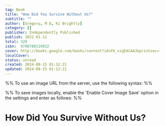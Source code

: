 ```yaml
---
tag: Book
title: "How Did You Survive Without Us?"
subtitle: ""
author: [Gregory, M D, Ki Brightly]
category: []
publisher: Independently Published
publish: 2022-01-12
total: 320
isbn:  9798788119922
cover: http://books.google.com/books/content?id=F6_vzgEACAAJ&printsec=frontcover&img=1&zoom=1&source=gbs_api
localCover: 
status: unread
created: 2024-08-15 01:12:21
updated: 2024-08-15 01:12:21
---
```


%% To use an image URL from the server, use the following syntax: %%


%% To save images locally, enable the 'Enable Cover Image Save' option in the settings and enter as follows: %%


# How Did You Survive Without Us?